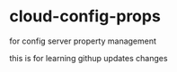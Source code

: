 # cloud-config-props
for config server property management


this is for learning githup updates
changes

